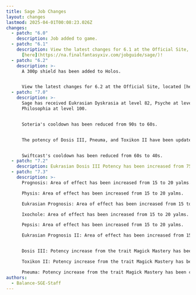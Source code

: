 ```yaml
---
title: Sage Job Changes
layout: changes
lastmod: 2025-04-01T00:08:23.026Z
changes:
  - patch: "6.0"
    description: Job added to game.
  - patch: "6.1"
    description: View the latest changes for 6.1 at the Official Site, located
      [here](https://na.finalfantasyxiv.com/jobguide/sage/)!
  - patch: "6.2"
    description: >-
      A﻿ 300p shield has been added to Holos.


      View the latest changes for 6.2 at the Official Site, located [here](https://na.finalfantasyxiv.com/jobguide/sage/)
  - patch: "7.0"
    description: >-
      Sage has received Eukrasian Dyskrasia at level 82, Psyche at level 92, and
      Philosophia at level 100.


      Soteria's cooldown has been reduced from 90s to 60s.


      The potency of Dosis III, Pneuma, and Toxikon II have been updated from 330p to 360p.


      Swiftcast's cooldown has been reduced from 60s to 40s.
  - patch: "7.2"
    description: Eukrasian Dosis III Potency has been increased from 75 to 80.
  - patch: "7.3"
    description: >-
      Prognosis: Area of effect has been increased from 15 to 20 yalms.

      Physis: Area of effect has been increased from 15 to 20 yalms.

      Eukrasian Prognosis: Area of effect has been increased from 15 to 20 yalms.

      Ixochole: Area of effect has been increased from 15 to 20 yalms.

      Pepsis: Area of effect has been increased from 15 to 20 yalms.

      Eukrasian Prognosis II: Area of effect has been increased from 15 to 20 yalms.


      Dosis III: Potency increase from the trait Magick Mastery has been changed from 370 to 380.

      Toxikon II: Potency increase from the trait Magick Mastery has been changed from 370 to 380.

      Pneuma: Potency increase from the trait Magick Mastery has been changed from 370 to 380.
authors:
  - Balance-SGE-Staff
---
```

